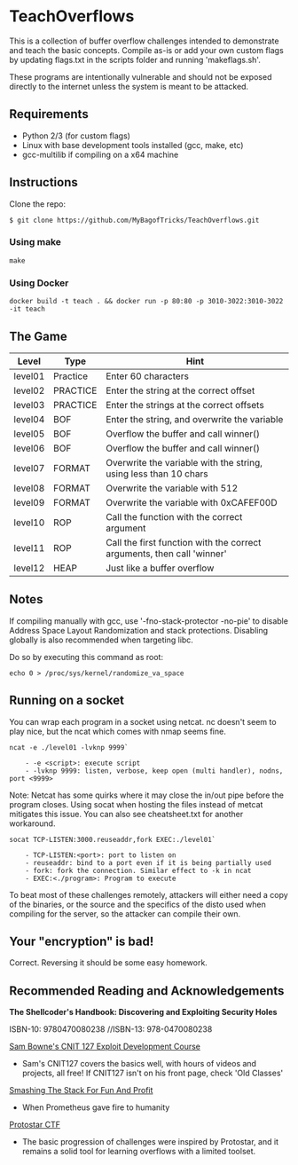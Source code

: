 # TeachOverflows

This is a collection of buffer overflow challenges intended to 
demonstrate and teach the basic concepts. Compile as-is or add 
your own custom flags by updating flags.txt in the scripts folder
and running 'makeflags.sh'.

These programs are intentionally vulnerable and should not be exposed 
directly to the internet unless the system is meant to be attacked.

## Requirements
- Python 2/3 (for custom flags)
- Linux with base development tools installed (gcc, make, etc)
- gcc-multilib if compiling on a x64 machine

## Instructions

Clone the repo:

`$ git clone https://github.com/MyBagofTricks/TeachOverflows.git`

### Using make

`make` 

### Using Docker

`docker build -t teach . && docker run -p 80:80 -p 3010-3022:3010-3022 -it teach`

## The Game

| Level     |   Type   |   Hint    |
| ----------| ---------|-----------|
| level01   | Practice | Enter 60 characters |
| level02   | PRACTICE | Enter the string at the correct offset |
| level03   | PRACTICE | Enter the strings at the correct offsets |
| level04   | BOF      | Enter the string, and overwrite the variable |
| level05   | BOF      | Overflow the buffer and call winner() |
| level06   | BOF      | Overflow the buffer and call winner() |
| level07   | FORMAT   | Overwrite the variable with the string, using less than 10 chars |
| level08   | FORMAT   | Overwrite the variable with 512 |
| level09   | FORMAT   | Overwrite the variable with 0xCAFEF00D |
| level10   | ROP      | Call the function with the correct argument |
| level11   | ROP      | Call the first function with the correct arguments, then call 'winner' |
| level12   | HEAP     | Just like a buffer overflow |

## Notes

If compiling manually with gcc, use '-fno-stack-protector -no-pie' to
disable Address Space Layout Randomization and stack protections. Disabling
globally is also recommended when targeting libc.

Do so by executing this command as root:

`echo 0 > /proc/sys/kernel/randomize_va_space`

## Running on a socket

You can wrap each program in a socket using netcat. nc doesn't seem 
to play nice, but the ncat which comes with nmap seems fine. 
```
ncat -e ./level01 -lvknp 9999`

    - -e <script>: execute script
    - -lvknp 9999: listen, verbose, keep open (multi handler), nodns, port <9999>
```
Note: Netcat has some quirks where it may close the in/out pipe before the 
program closes. Using socat when hosting the files instead of metcat 
mitigates this issue. You can also see cheatsheet.txt for another workaround.
```
socat TCP-LISTEN:3000.reuseaddr,fork EXEC:./level01`

    - TCP-LISTEN:<port>: port to listen on
    - reuseaddr: bind to a port even if it is being partially used
    - fork: fork the connection. Similar effect to -k in ncat
    - EXEC:<./program>: Program to execute
```
To beat most of these challenges remotely, attackers will either need a 
copy of the binaries, or the source and the specifics of the disto 
used when compiling for the server, so the attacker can compile 
their own.

## Your "encryption" is bad!
Correct. Reversing it should be some easy homework.

## Recommended Reading and Acknowledgements
**The Shellcoder's Handbook: Discovering and Exploiting Security Holes**

ISBN-10: 9780470080238 //ISBN-13: 978-0470080238


[Sam Bowne's CNIT 127 Exploit Development Course](https://samsclass.info/) 
- Sam's CNIT127 covers the basics well, with hours of videos and 
projects, all free! If CNIT127 isn't on his front page, check 'Old Classes'


[Smashing The Stack For Fun And Profit](http://www-inst.eecs.berkeley.edu/~cs161/fa08/papers/stack_smashing.pdf)
- When Prometheus gave fire to humanity


[Protostar CTF](https://www.vulnhub.com/entry/exploit-exercises-protostar-v2,32/)
- The basic progression of challenges were inspired by Protostar, and 
it remains a solid tool for learning overflows with a limited toolset.
